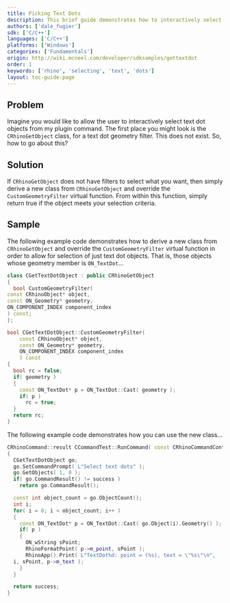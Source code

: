 ```yaml
---
title: Picking Text Dots
description: This brief guide demonstrates how to interactively select Text Dot objects with C/C++ CRhinoGetObject.
authors: ['dale_fugier']
sdk: ['C/C++']
languages: ['C/C++']
platforms: ['Windows']
categories: ['Fundamentals']
origin: http://wiki.mcneel.com/developer/sdksamples/gettextdot
order: 1
keywords: ['rhino', 'selecting', 'text', 'dots']
layout: toc-guide-page
---
```


 
## Problem

Imagine you would like to allow the user to interactively select text dot objects from my plugin command.  The first place you might look is the `CRhinoGetObject` class, for a text dot geometry filter.  This does not exist.  So, how to go about this?

## Solution

If `CRhinoGetObject` does not have filters to select what you want, then simply derive a new class from `CRhinoGetObject` and override the `CustomGeometryFilter` virtual function.  From within this function, simply return true if the object meets your selection criteria.

## Sample

The following example code demonstrates how to derive a new class from `CRhinoGetObject` and override the `CustomGeometryFilter` virtual function in order to allow for selection of just text dot objects.  That is, those objects whose geometry member is `ON_TextDot`...

```cpp
class CGetTextDotObject : public CRhinoGetObject
{
  bool CustomGeometryFilter(
const CRhinoObject* object,
const ON_Geometry* geometry,
ON_COMPONENT_INDEX component_index
) const;
};

bool CGetTextDotObject::CustomGeometryFilter(
    const CRhinoObject* object,
    const ON_Geometry* geometry,
    ON_COMPONENT_INDEX component_index
    ) const
{
  bool rc = false;
  if( geometry )
  {
    const ON_TextDot* p = ON_TextDot::Cast( geometry );
    if( p )
      rc = true;
  }
  return rc;
}
```

The following example code demonstrates how you can use the new class...

```cpp
CRhinoCommand::result CCommandTest::RunCommand( const CRhinoCommandContext& context )
{
  CGetTextDotObject go;
  go.SetCommandPrompt( L"Select text dots" );
  go.GetObjects( 1, 0 );
  if( go.CommandResult() != success )
    return go.CommandResult();

  const int object_count = go.ObjectCount();
  int i;
  for( i = 0; i < object_count; i++ )
  {
    const ON_TextDot* p = ON_TextDot::Cast( go.Object(i).Geometry() );
    if( p )
    {
      ON_wString sPoint;
      RhinoFormatPoint( p->m_point, sPoint );
      RhinoApp().Print( L"TextDot%d: point = (%s), text = \"%s\"\n",
  i, sPoint, p->m_text );
    }
  }

  return success;
}
```
